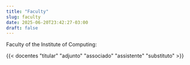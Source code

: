 ```yaml
---
title: "Faculty"
slug: faculty
date: 2025-06-20T23:42:27-03:00
draft: false
---
```


<!--
Caso queira editar as informações dos docentes, modifique os arquivos em
data/pessoas_e_grupos.yaml
-->

Faculty of the Institute of Computing:

{{< docentes "titular" "adjunto" "associado" "assistente" "substituto" >}}



